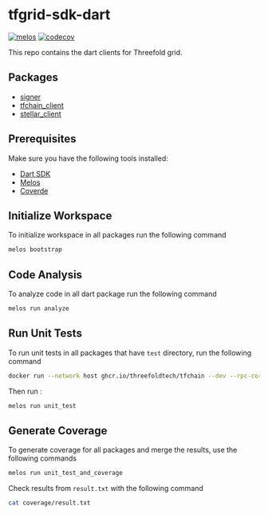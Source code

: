 # tfgrid-sdk-dart

[![melos](https://img.shields.io/badge/maintained%20with-melos-f700ff.svg?style=flat-square)](https://github.com/invertase/melos) [![codecov](https://codecov.io/gh/codescalers/tfgrid-sdk-dart/graph/badge.svg?token=O34UDTMW5O)](https://codecov.io/gh/codescalers/tfgrid-sdk-dart)

This repo contains the dart clients for Threefold grid.
## Packages

- [signer](./packages/signer/README.md)
- [tfchain_client](./packages/tfchain_client/README.md)
- [stellar_client](./packages/stellar_client/README.md)
## Prerequisites

Make sure you have the following tools installed:

- [Dart SDK](https://dart.dev/get-dart)
- [Melos](https://pub.dev/packages/melos)
- [Coverde](https://pub.dev/packages/coverde)


## Initialize Workspace

To initialize workspace in all packages run the following command

```bash
melos bootstrap
```

## Code Analysis

To analyze code in all dart package run the following command

```bash
melos run analyze
```

## Run Unit Tests

To run unit tests in all packages that have `test` directory, run the following command

```bash
docker run --network host ghcr.io/threefoldtech/tfchain --dev --rpc-cors all --rpc-external --rpc-methods=safe
```

Then run :

```bash
melos run unit_test
```

## Generate Coverage

To generate coverage for all packages and merge the results, use the following commands

```bash
melos run unit_test_and_coverage
```

Check results from `result.txt` with the following command

```bash
cat coverage/result.txt
```

